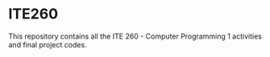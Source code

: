 # ITE260

This repository contains all the ITE 260 - Computer Programming 1 activities and final project codes.
